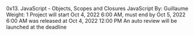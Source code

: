 0x13. JavaScript - Objects, Scopes and Closures
JavaScript
 By: Guillaume
 Weight: 1
 Project will start Oct 4, 2022 6:00 AM, must end by Oct 5, 2022 6:00 AM
 was released at Oct 4, 2022 12:00 PM
 An auto review will be launched at the deadline
